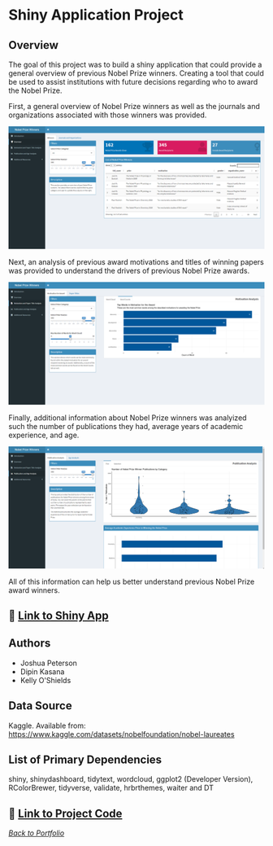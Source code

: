 # Shiny Application Project

## Overview

The goal of this project was to build a shiny application that could provide a general overview of previous Nobel Prize winners. Creating a tool that could be used to assist institutions with future decisions regarding who to award the Nobel Prize.

First, a general overview of Nobel Prize winners as well as the journals and organizations associated with those winners was provided. 

![](images/shiny-app_overview.png)

Next, an analysis of previous award motivations and titles of winning papers was provided to understand the drivers of previous Nobel Prize awards. 

![](images/shiny-app_motivation-and-paper-title.png)

Finally, additional information about Nobel Prize winners was analyized such the number of publications they had, average years of academic experience, and age. 

![](images/shiny-app-publication.png)

All of this information can help us better understand previous Nobel Prize award winners.

## 🔗 [Link to Shiny App](https://japeterson.shinyapps.io/updated-app/)

## Authors

* Joshua Peterson
* Dipin Kasana
* Kelly O'Shields

## Data Source

Kaggle. Available from: https://www.kaggle.com/datasets/nobelfoundation/nobel-laureates

## List of Primary Dependencies

shiny, shinydashboard, tidytext, wordcloud, ggplot2 (Developer Version), RColorBrewer, tidyverse, validate, hrbrthemes, waiter and DT

## 🔗 [Link to Project Code](https://github.com/joshapeterson/My-Portfolio/blob/main/shiny-application-project/app.R)

*[Back to Portfolio](https://github.com/joshapeterson/My-Portfolio)*
